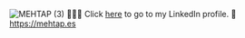 ![MEHTAP (3)](https://user-images.githubusercontent.com/97293905/171989355-02ad3f9d-7540-42eb-b43d-7cc5cf566de2.gif)
👩🏽‍💻 Click [here](https://www.linkedin.com/in/mehtapparkinson/) to go to my LinkedIn profile.
👾 https://mehtap.es





<!--
**mehtapparkinson/mehtapparkinson** is a ✨ _special_ ✨ repository because its `README.md` (this file) appears on your GitHub profile.

Here are some ideas to get you started:

- 🔭 I’m currently working on ...
- 🌱 I’m currently learning ...
- 👯 I’m looking to collaborate on ...
- 🤔 I’m looking for help with ...
- 💬 Ask me about ...
- 📫 How to reach me: ...
- 😄 Pronouns: ...
- ⚡ Fun fact: ...
-->
